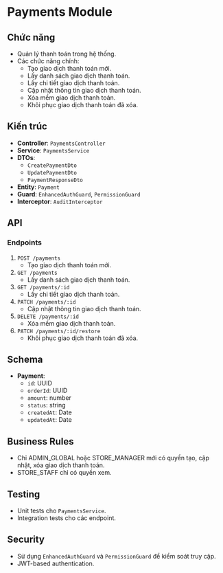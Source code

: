 # Payments Module

## Chức năng

- Quản lý thanh toán trong hệ thống.
- Các chức năng chính:
  - Tạo giao dịch thanh toán mới.
  - Lấy danh sách giao dịch thanh toán.
  - Lấy chi tiết giao dịch thanh toán.
  - Cập nhật thông tin giao dịch thanh toán.
  - Xóa mềm giao dịch thanh toán.
  - Khôi phục giao dịch thanh toán đã xóa.

## Kiến trúc

- **Controller**: `PaymentsController`
- **Service**: `PaymentsService`
- **DTOs**:
  - `CreatePaymentDto`
  - `UpdatePaymentDto`
  - `PaymentResponseDto`
- **Entity**: `Payment`
- **Guard**: `EnhancedAuthGuard`, `PermissionGuard`
- **Interceptor**: `AuditInterceptor`

## API

### Endpoints

1. `POST /payments`
   - Tạo giao dịch thanh toán mới.
2. `GET /payments`
   - Lấy danh sách giao dịch thanh toán.
3. `GET /payments/:id`
   - Lấy chi tiết giao dịch thanh toán.
4. `PATCH /payments/:id`
   - Cập nhật thông tin giao dịch thanh toán.
5. `DELETE /payments/:id`
   - Xóa mềm giao dịch thanh toán.
6. `PATCH /payments/:id/restore`
   - Khôi phục giao dịch thanh toán đã xóa.

## Schema

- **Payment**:
  - `id`: UUID
  - `orderId`: UUID
  - `amount`: number
  - `status`: string
  - `createdAt`: Date
  - `updatedAt`: Date

## Business Rules

- Chỉ ADMIN_GLOBAL hoặc STORE_MANAGER mới có quyền tạo, cập nhật, xóa giao dịch thanh toán.
- STORE_STAFF chỉ có quyền xem.

## Testing

- Unit tests cho `PaymentsService`.
- Integration tests cho các endpoint.

## Security

- Sử dụng `EnhancedAuthGuard` và `PermissionGuard` để kiểm soát truy cập.
- JWT-based authentication.
